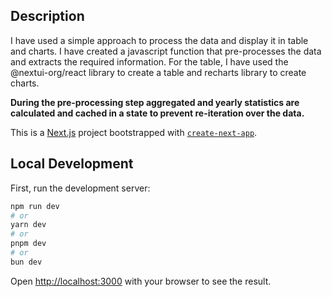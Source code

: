 ## Description
I have used a simple approach to process the data and display it in table and charts. I have created a javascript function that pre-processes the data and extracts the required information. For the table, I have used the @nextui-org/react library to create a table and recharts library to create charts.

<strong>During the pre-processing step aggregated and yearly statistics are calculated and cached in a state to prevent re-iteration over the data.</strong>


This is a [Next.js](https://nextjs.org/) project bootstrapped with [`create-next-app`](https://github.com/vercel/next.js/tree/canary/packages/create-next-app).

## Local Development
First, run the development server:

```bash
npm run dev
# or
yarn dev
# or
pnpm dev
# or
bun dev
```

Open [http://localhost:3000](http://localhost:3000) with your browser to see the result.